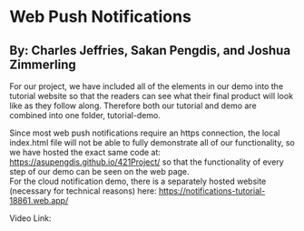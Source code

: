 # Web Push Notifications

## By: Charles Jeffries, Sakan Pengdis, and Joshua Zimmerling

For our project, we have included all of the elements in our demo into the tutorial website so that the readers can see what their final product will look like as they follow along. Therefore both our tutorial and demo are combined into one folder, tutorial-demo.  

Since most web push notifications require an https connection, the local index.html file will not be able to fully demonstrate all of our functionality, so we have hosted the exact same code at: https://asupengdis.github.io/421Project/ so that the functionality of every step of our demo can be seen on the web page.  
For the cloud notification demo, there is a separately hosted website (necessary for technical reasons) here: https://notifications-tutorial-18861.web.app/

Video Link: 
